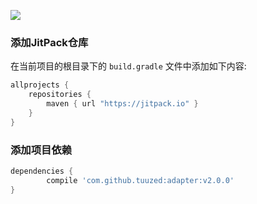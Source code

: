 [![](https://jitpack.io/v/tuuzed/adapter.svg)](https://jitpack.io/#tuuzed/adapter)

### 添加JitPack仓库
在当前项目的根目录下的 `build.gradle` 文件中添加如下内容:
```groovy
allprojects {
    repositories {
        maven { url "https://jitpack.io" }
    }
}
```

### 添加项目依赖
```groovy
dependencies {
        compile 'com.github.tuuzed:adapter:v2.0.0'
}
```